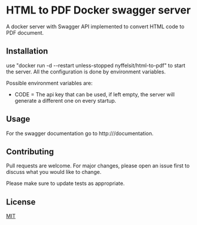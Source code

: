 # HTML to PDF Docker swagger server

A docker server with Swagger API implemented to convert HTML code to PDF document.

## Installation

use "docker run -d --restart unless-stopped nyffelsit/html-to-pdf" to start the server. All the configuration is done by environment variables. 

Possible environment variables are: 
- CODE = The api key that can be used, if left empty, the server will generate a different one on every startup. 

## Usage

For the swagger documentation go to http://<ip>/documentation. 

## Contributing

Pull requests are welcome. For major changes, please open an issue first
to discuss what you would like to change.

Please make sure to update tests as appropriate.

## License

[MIT](https://choosealicense.com/licenses/mit/)